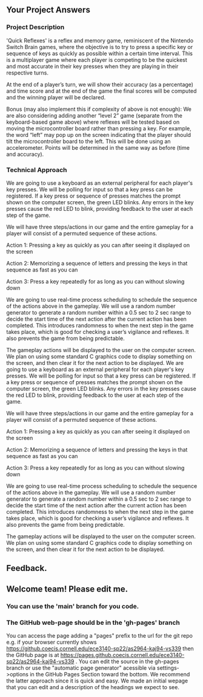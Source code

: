## Your Project Answers

### Project Description

'Quick Reflexes' is a reflex and memory game, reminiscent of the Nintendo Switch Brain games, where the objective is to try to press a specific key or sequence of keys as quickly as possible within a certain time interval. This is a multiplayer game where each player is competing to be the quickest and most accurate in their key presses when they are playing in their respective turns. 

At the end of a player’s turn, we will show their accuracy (as a percentage) and time score and at the end of the game the final scores will be computed and the winning player will be declared.

Bonus (may also implement this if complexity of above is not enough): We are also considering adding another “level 2” game (separate from the keyboard-based game above) where reflexes will be tested based on moving the microcontroller board rather than pressing a key. For example, the word “left” may pop up on the screen indicating that the player should tilt the microcontroller board to the left. This will be done using an accelerometer. Points will be determined in the same way as before (time and accuracy).
### Technical Approach

We are going to use a keyboard as an external peripheral for each player's key presses. We will be polling for input so that a key press can be registered. If a key press or sequence of presses matches the prompt shown on the computer screen, the green LED blinks. Any errors in the key presses cause the red LED to blink, providing feedback to the user at each step of the game.

We will have three steps/actions in our game and the entire gameplay for a player will consist of a permuted sequence of these actions.

Action 1: Pressing a key as quickly as you can after seeing it displayed on the screen

Action 2: Memorizing a sequence of letters and pressing the keys in that sequence as fast as you can 

Action 3: Press a key repeatedly for as long as you can without slowing down

We are going to use real-time process scheduling to schedule the sequence of the actions above in the gameplay. We will use a random number generator to generate a random number within a 0.5 sec to 2 sec range to decide the start time of the next action after the current action has been completed. This introduces randomness to when the next step in the game takes place, which is good for checking a user’s vigilance and reflexes. It also prevents the game from being predictable.

The gameplay actions will be displayed to the user on the computer screen. We plan on using some standard C graphics code to display something on the screen, and then clear it for the next action to be displayed.
We are going to use a keyboard as an external peripheral for each player's key presses. We will be polling for input so that a key press can be registered. If a key press or sequence of presses matches the prompt shown on the computer screen, the green LED blinks. Any errors in the key presses cause the red LED to blink, providing feedback to the user at each step of the game.

We will have three steps/actions in our game and the entire gameplay for a player will consist of a permuted sequence of these actions.

Action 1: Pressing a key as quickly as you can after seeing it displayed on the screen

Action 2: Memorizing a sequence of letters and pressing the keys in that sequence as fast as you can 

Action 3: Press a key repeatedly for as long as you can without slowing down

We are going to use real-time process scheduling to schedule the sequence of the actions above in the gameplay. We will use a random number generator to generate a random number within a 0.5 sec to 2 sec range to decide the start time of the next action after the current action has been completed. This introduces randomness to when the next step in the game takes place, which is good for checking a user’s vigilance and reflexes. It also prevents the game from being predictable.

The gameplay actions will be displayed to the user on the computer screen. We plan on using some standard C graphics code to display something on the screen, and then clear it for the next action to be displayed.

## Feedback.

## Welcome team! Please edit me.
### You can use the 'main' branch for you code.
### The GitHub web-page should be in the 'gh-pages' branch
You can access the page adding a "pages" prefix to the url for the git repo e.g. if your browser currently shows https://github.coecis.cornell.edu/ece3140-sp22/as2964-kaj94-vs339 then the GitHub page is at https://pages.github.coecis.cornell.edu/ece3140-sp22/as2964-kaj94-vs339 . You can edit the source in the gh-pages branch or use the "automatic page generator" acessible via settings->options in the GitHub Pages Section toward the bottom. We recommend the latter approach since it is quick and easy. We made an initial wepage that you can edit and a description of the headings we expect to see.